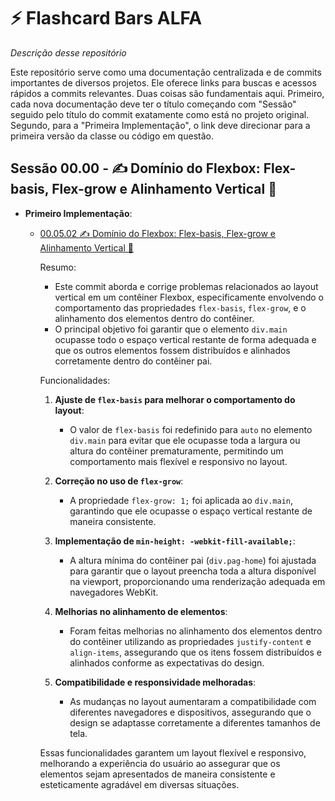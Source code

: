 # ⚡ Flashcard Bars ALFA

_Descrição desse repositório_

Este repositório serve como uma documentação centralizada e de commits importantes de diversos projetos. Ele oferece links para buscas e acessos rápidos a commits relevantes. Duas coisas são fundamentais aqui. Primeiro, cada nova documentação deve ter o título começando com "Sessão" seguido pelo título do commit exatamente como está no projeto original. Segundo, para a "Primeira Implementação", o link deve direcionar para a primeira versão da classe ou código em questão.

## Sessão 00.00 - ✍️ Domínio do Flexbox: Flex-basis, Flex-grow e Alinhamento Vertical 👀

- **Primeiro Implementação**: 

    - [00.05.02 ✍️ Domínio do Flexbox: Flex-basis, Flex-grow e Alinhamento Vertical 👀](https://github.com/H7-Dev/CONTROLER-FX/commit/b97f22f43f141ff0dc468d4f25f675870d3c9660)
    
        Resumo:
        - Este commit aborda e corrige problemas relacionados ao layout vertical em um contêiner Flexbox, especificamente envolvendo o comportamento das propriedades `flex-basis`, `flex-grow`, e o alinhamento dos elementos dentro do contêiner.
        - O principal objetivo foi garantir que o elemento `div.main` ocupasse todo o espaço vertical restante de forma adequada e que os outros elementos fossem distribuídos e alinhados corretamente dentro do contêiner pai.

        Funcionalidades:

        1. **Ajuste de `flex-basis` para melhorar o comportamento do layout**:
            - O valor de `flex-basis` foi redefinido para `auto` no elemento `div.main` para evitar que ele ocupasse toda a largura ou altura do contêiner prematuramente, permitindo um comportamento mais flexível e responsivo no layout.

        2. **Correção no uso de `flex-grow`**:
            - A propriedade `flex-grow: 1;` foi aplicada ao `div.main`, garantindo que ele ocupasse o espaço vertical restante de maneira consistente.

        3. **Implementação de `min-height: -webkit-fill-available;`**:
            - A altura mínima do contêiner pai (`div.pag-home`) foi ajustada para garantir que o layout preencha toda a altura disponível na viewport, proporcionando uma renderização adequada em navegadores WebKit.

        4. **Melhorias no alinhamento de elementos**:
            - Foram feitas melhorias no alinhamento dos elementos dentro do contêiner utilizando as propriedades `justify-content` e `align-items`, assegurando que os itens fossem distribuídos e alinhados conforme as expectativas do design.

        5. **Compatibilidade e responsividade melhoradas**:
            - As mudanças no layout aumentaram a compatibilidade com diferentes navegadores e dispositivos, assegurando que o design se adaptasse corretamente a diferentes tamanhos de tela.

        Essas funcionalidades garantem um layout flexível e responsivo, melhorando a experiência do usuário ao assegurar que os elementos sejam apresentados de maneira consistente e esteticamente agradável em diversas situações.


